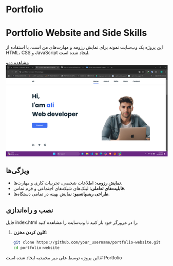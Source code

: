 ﻿# Portfolio


# Portfolio Website and Side Skills

این پروژه یک وب‌سایت نمونه برای نمایش رزومه و مهارت‌های من است. با استفاده از HTML، CSS و JavaScript ایجاد شده است.

[مشاهده دمو](https://portfolio-ten-coral-99.vercel.app/)
![توضیحات عکس](images/{C6D6552D-F6DA-4A21-9A41-049F24E4F570}.png)


## ویژگی‌ها

- **نمایش رزومه**: اطلاعات شخصی، تجربیات کاری و مهارت‌ها.
- **قابلیت‌های تعاملی**: لینک‌های شبکه‌های اجتماعی و فرم تماس.
- **طراحی ریسپانسیو**: نمایش بهینه در تمامی دستگاه‌ها.

## نصب و راه‌اندازی

فایل index.html را در مرورگر خود باز کنید تا وب‌سایت را مشاهده کنید.

1. **کلون کردن مخزن**:
   ```bash
   git clone https://github.com/your_username/portfolio-website.git
   cd portfolio-website


این پروژه توسط علی میر محمدیه ایجاد شده است.# Portfolio
